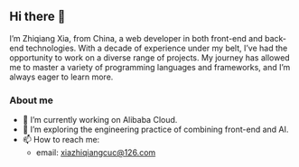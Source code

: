 ## Hi there 👋

I’m Zhiqiang Xia, from China, a web developer in both front-end and back-end technologies. With a decade of experience under my belt, I’ve had the opportunity to work on a diverse range of projects. My journey has allowed me to master a variety of programming languages and frameworks, and I’m always eager to learn more.

### About me
- 🔭 I’m currently working on Alibaba Cloud.
- 🌱 I’m exploring the engineering practice of combining front-end and AI.
- 📫 How to reach me:
  - email: xiazhiqiangcuc@126.com

<!--
**xiazhiqiang/xiazhiqiang** is a ✨ _special_ ✨ repository because its `README.md` (this file) appears on your GitHub profile.

Here are some ideas to get you started:

- 🔭 I’m currently working on ...
- 🌱 I’m currently learning ...
- 👯 I’m looking to collaborate on ...
- 🤔 I’m looking for help with ...
- 💬 Ask me about ...
- 📫 How to reach me: ...
- 😄 Pronouns: ...
- ⚡ Fun fact: ...
-->
